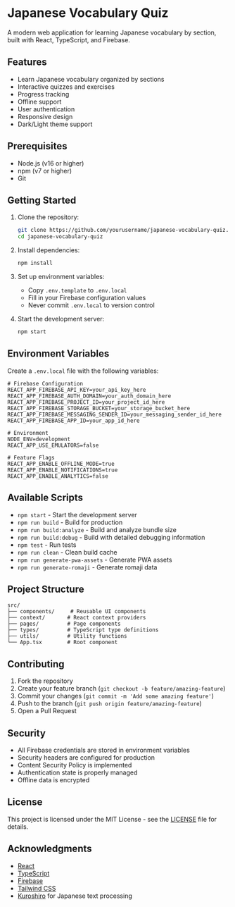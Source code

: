 # Japanese Vocabulary Quiz

A modern web application for learning Japanese vocabulary by section, built with React, TypeScript, and Firebase.

## Features

- Learn Japanese vocabulary organized by sections
- Interactive quizzes and exercises
- Progress tracking
- Offline support
- User authentication
- Responsive design
- Dark/Light theme support

## Prerequisites

- Node.js (v16 or higher)
- npm (v7 or higher)
- Git

## Getting Started

1. Clone the repository:
   ```bash
   git clone https://github.com/yourusername/japanese-vocabulary-quiz.git
   cd japanese-vocabulary-quiz
   ```

2. Install dependencies:
   ```bash
   npm install
   ```

3. Set up environment variables:
   - Copy `.env.template` to `.env.local`
   - Fill in your Firebase configuration values
   - Never commit `.env.local` to version control

4. Start the development server:
   ```bash
   npm start
   ```

## Environment Variables

Create a `.env.local` file with the following variables:

```env
# Firebase Configuration
REACT_APP_FIREBASE_API_KEY=your_api_key_here
REACT_APP_FIREBASE_AUTH_DOMAIN=your_auth_domain_here
REACT_APP_FIREBASE_PROJECT_ID=your_project_id_here
REACT_APP_FIREBASE_STORAGE_BUCKET=your_storage_bucket_here
REACT_APP_FIREBASE_MESSAGING_SENDER_ID=your_messaging_sender_id_here
REACT_APP_FIREBASE_APP_ID=your_app_id_here

# Environment
NODE_ENV=development
REACT_APP_USE_EMULATORS=false

# Feature Flags
REACT_APP_ENABLE_OFFLINE_MODE=true
REACT_APP_ENABLE_NOTIFICATIONS=true
REACT_APP_ENABLE_ANALYTICS=false
```

## Available Scripts

- `npm start` - Start the development server
- `npm run build` - Build for production
- `npm run build:analyze` - Build and analyze bundle size
- `npm run build:debug` - Build with detailed debugging information
- `npm test` - Run tests
- `npm run clean` - Clean build cache
- `npm run generate-pwa-assets` - Generate PWA assets
- `npm run generate-romaji` - Generate romaji data

## Project Structure

```
src/
├── components/     # Reusable UI components
├── context/       # React context providers
├── pages/         # Page components
├── types/         # TypeScript type definitions
├── utils/         # Utility functions
└── App.tsx        # Root component
```

## Contributing

1. Fork the repository
2. Create your feature branch (`git checkout -b feature/amazing-feature`)
3. Commit your changes (`git commit -m 'Add some amazing feature'`)
4. Push to the branch (`git push origin feature/amazing-feature`)
5. Open a Pull Request

## Security

- All Firebase credentials are stored in environment variables
- Security headers are configured for production
- Content Security Policy is implemented
- Authentication state is properly managed
- Offline data is encrypted

## License

This project is licensed under the MIT License - see the [LICENSE](LICENSE) file for details.

## Acknowledgments

- [React](https://reactjs.org/)
- [TypeScript](https://www.typescriptlang.org/)
- [Firebase](https://firebase.google.com/)
- [Tailwind CSS](https://tailwindcss.com/)
- [Kuroshiro](https://github.com/hexenq/kuroshiro) for Japanese text processing 